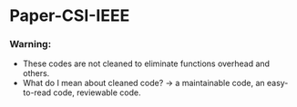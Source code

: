# Paper-CSI-IEEE

### Warning:
* These codes are not cleaned to eliminate functions overhead and others.
* What do I mean about cleaned code? -> a maintainable code, an easy-to-read code, reviewable code.
